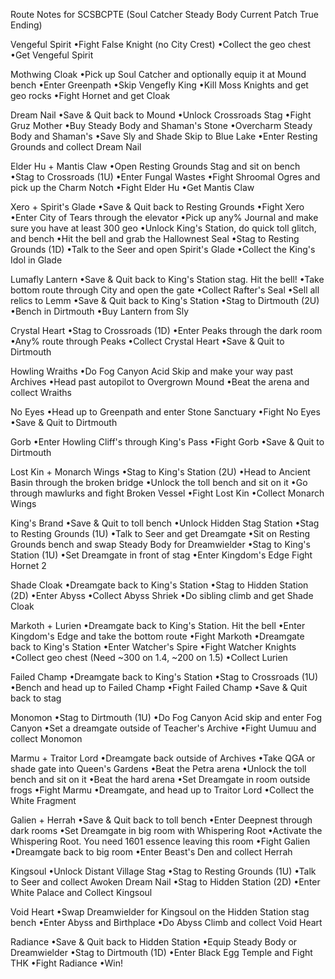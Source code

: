 Route Notes for SCSBCPTE 
(Soul Catcher Steady Body Current Patch True Ending)

Vengeful Spirit
	•Fight False Knight (no City Crest)
	•Collect the geo chest
	•Get Vengeful Spirit

Mothwing Cloak
	•Pick up Soul Catcher and optionally equip it at Mound bench
	•Enter Greenpath
	•Skip Vengefly King
	•Kill Moss Knights and get geo rocks
	•Fight Hornet and get Cloak

Dream Nail
	•Save & Quit back to Mound
	•Unlock Crossroads Stag
	•Fight Gruz Mother
	•Buy Steady Body and Shaman's Stone
	•Overcharm Steady Body and Shaman's
	•Save Sly and Shade Skip to Blue Lake
	•Enter Resting Grounds and collect Dream Nail

Elder Hu + Mantis Claw
	•Open Resting Grounds Stag and sit on bench
	•Stag to Crossroads (1U)
	•Enter Fungal Wastes
	•Fight Shroomal Ogres and pick up the Charm Notch
	•Fight Elder Hu
	•Get Mantis Claw

Xero + Spirit's Glade
	•Save & Quit back to Resting Grounds
	•Fight Xero
	•Enter City of Tears through the elevator
	•Pick up any% Journal and make sure you have at least 300 geo 
	•Unlock King's Station, do quick toll glitch, and bench
 	•Hit the bell and grab the Hallownest Seal
	•Stag to Resting Grounds (1D)
	•Talk to the Seer and open Spirit's Glade
	•Collect the King's Idol in Glade

Lumafly Lantern
	•Save & Quit back to King's Station stag. Hit the bell!
	•Take bottom route through City and open the gate
	•Collect Rafter's Seal
	•Sell all relics to Lemm
	•Save & Quit back to King's Station
	•Stag to Dirtmouth (2U)
	•Bench in Dirtmouth
	•Buy Lantern from Sly

Crystal Heart
	•Stag to Crossroads (1D)
	•Enter Peaks through the dark room
	•Any% route through Peaks
	•Collect Crystal Heart
	•Save & Quit to Dirtmouth


Howling Wraiths 
	•Do Fog Canyon Acid Skip and make your way past Archives
	•Head past autopilot to Overgrown Mound
	•Beat the arena and collect Wraiths

No Eyes
	•Head up to Greenpath and enter Stone Sanctuary
	•Fight No Eyes
	•Save & Quit to Dirtmouth

Gorb
	•Enter Howling Cliff's through King's Pass
	•Fight Gorb 
	•Save & Quit to Dirtmouth

Lost Kin + Monarch Wings
	•Stag to King's Station (2U)
	•Head to Ancient Basin through the broken bridge
	•Unlock the toll bench and sit on it
	•Go through mawlurks and fight Broken Vessel
	•Fight Lost Kin
	•Collect Monarch Wings

King's Brand
	•Save & Quit to toll bench
	•Unlock Hidden Stag Station
	•Stag to Resting Grounds (1U)
	•Talk to Seer and get Dreamgate
	•Sit on Resting Grounds bench and swap Steady Body for Dreamwielder
	•Stag to King's Station (1U)
	•Set Dreamgate in front of stag
	•Enter Kingdom's Edge Fight Hornet 2

Shade Cloak
	•Dreamgate back to King's Station
	•Stag to Hidden Station (2D)
	•Enter Abyss 
	•Collect Abyss Shriek
	•Do sibling climb and get Shade Cloak

Markoth + Lurien
	•Dreamgate back to King's Station. Hit the bell
	•Enter Kingdom's Edge and take the bottom route
	•Fight Markoth
	•Dreamgate back to King's Station
	•Enter Watcher's Spire
	•Fight Watcher Knights
	•Collect geo chest (Need ~300 on 1.4, ~200 on 1.5)
	•Collect Lurien

Failed Champ
	•Dreamgate back to King's Station
	•Stag to Crossroads (1U)
	•Bench and head up to Failed Champ
	•Fight Failed Champ
	•Save & Quit back to stag

Monomon
	•Stag to Dirtmouth (1U)
	•Do Fog Canyon Acid skip and enter Fog Canyon
	•Set a dreamgate outside of Teacher's Archive
	•Fight Uumuu and collect Monomon

Marmu + Traitor Lord
	•Dreamgate back outside of Archives
	•Take QGA or shade gate into Queen's Gardens
	•Beat the Petra arena
	•Unlock the toll bench and sit on it 
	•Beat the hard arena
	•Set Dreamgate in room outside frogs
	•Fight Marmu
	•Dreamgate, and head up to Traitor Lord
	•Collect the White Fragment

Galien + Herrah
	•Save & Quit back to toll bench
	•Enter Deepnest through dark rooms
	•Set Dreamgate in big room with Whispering Root
	•Activate the Whispering Root. You need 1601 essence leaving this room
	•Fight Galien
	•Dreamgate back to big room
	•Enter Beast's Den and collect Herrah

Kingsoul
	•Unlock Distant Village Stag
	•Stag to Resting Grounds (1U)
	•Talk to Seer and collect Awoken Dream Nail
	•Stag to Hidden Station (2D)
	•Enter White Palace and Collect Kingsoul

Void Heart
	•Swap Dreamwielder for Kingsoul on the Hidden Station stag bench
	•Enter Abyss and Birthplace
	•Do Abyss Climb and collect Void Heart

Radiance
	•Save & Quit back to Hidden Station
	•Equip Steady Body or Dreamwielder 
	•Stag to Dirtmouth (1D)
	•Enter Black Egg Temple and Fight THK
	•Fight Radiance
	•Win!